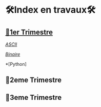 # 🛠Index en travaux🛠

## [📙1er Trimestre](1er_trimestre)
   *[ASCII](1er_trimestre/ASCII/ASCII_UTF8-Le_BN_pour_coder_les_caracteres.ipynb)*
   
   *[Binaire](1er_trimestre/Binaire)*

   *[Python]

## 📕2eme Trimestre
## 📘3eme Trimestre
